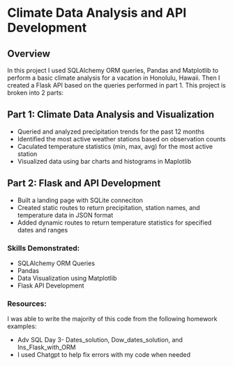# Climate Data Analysis and API Development

## Overview
 In this project I used SQLAlchemy ORM queries, Pandas and Matplotlib to perform a basic climate analysis for a vacation in Honolulu, Hawaii. Then I created a Flask API based on the queries performed in part 1. This project is broken into 2 parts:

## Part 1: Climate Data Analysis and Visualization
* Queried and analyzed precipitation trends for the past 12 months
* Identified the most active weather stations based on observation counts
* Caculated temperature statistics (min, max, avg) for the most active station
* Visualized data using bar charts and histograms in Maplotlib

## Part 2: Flask and API Development
* Built a landing page  with SQLite conneciton
* Created static routes to return precipitation, station names, and temperature data in JSON format
* Added dynamic routes to return temperature statistics for specified dates and ranges

### Skills Demonstrated: 
* SQLAlchemy ORM Queries
* Pandas 
* Data Visualization using Matplotlib
* Flask API Development


### Resources:
I was able to write the majority of this code from the following homework examples:
* Adv SQL Day 3- Dates_solution, Dow_dates_solution, and Ins_Flask_with_ORM
* I used Chatgpt to help fix errors with my code when needed